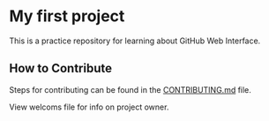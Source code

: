 # My first project
This is a practice repository for learning about GitHub Web Interface.

## How to Contribute
Steps for contributing can be found in the [CONTRIBUTING.md](/CONTRIBUTING.md) file.

View welcoms file for info on project owner.